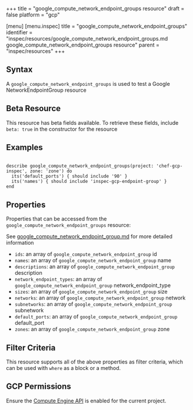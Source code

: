 +++
title = "google_compute_network_endpoint_groups resource"
draft = false
platform = "gcp"

[menu]
  [menu.inspec]
    title = "google_compute_network_endpoint_groups"
    identifier = "inspec/resources/google_compute_network_endpoint_groups.md google_compute_network_endpoint_groups resource"
    parent = "inspec/resources"
+++


## Syntax
A `google_compute_network_endpoint_groups` is used to test a Google NetworkEndpointGroup resource


## Beta Resource
This resource has beta fields available. To retrieve these fields, include `beta: true` in the constructor for the resource

## Examples
```

describe google_compute_network_endpoint_groups(project: 'chef-gcp-inspec', zone: 'zone') do
  its('default_ports') { should include '90' }
  its('names') { should include 'inspec-gcp-endpoint-group' }
end
```

## Properties
Properties that can be accessed from the `google_compute_network_endpoint_groups` resource:

See [google_compute_network_endpoint_group.md](google_compute_network_endpoint_group.md) for more detailed information
  * `ids`: an array of `google_compute_network_endpoint_group` id
  * `names`: an array of `google_compute_network_endpoint_group` name
  * `descriptions`: an array of `google_compute_network_endpoint_group` description
  * `network_endpoint_types`: an array of `google_compute_network_endpoint_group` network_endpoint_type
  * `sizes`: an array of `google_compute_network_endpoint_group` size
  * `networks`: an array of `google_compute_network_endpoint_group` network
  * `subnetworks`: an array of `google_compute_network_endpoint_group` subnetwork
  * `default_ports`: an array of `google_compute_network_endpoint_group` default_port
  * `zones`: an array of `google_compute_network_endpoint_group` zone

## Filter Criteria
This resource supports all of the above properties as filter criteria, which can be used
with `where` as a block or a method.

## GCP Permissions

Ensure the [Compute Engine API](https://console.cloud.google.com/apis/library/compute.googleapis.com/) is enabled for the current project.
